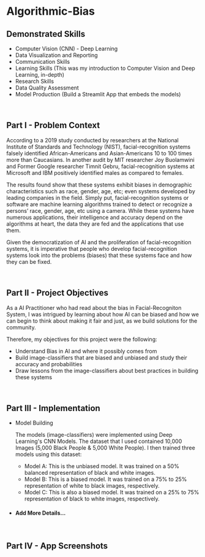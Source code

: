 # Algorithmic-Bias

## Demonstrated Skills
- Computer Vision (CNN) - Deep Learning
- Data Visualization and Reporting
- Communication Skills
- Learning Skills (This was my introduction to Computer Vision and Deep Learning, in-depth)
- Research Skills
- Data Quality Assessment
- Model Production (Build a Streamlit App that embeds the models)

&nbsp;
## Part I - Problem Context

According to a 2019 study conducted by researchers at the National Institute of Standards and Technology (NIST), facial-recognition systems falsely identified African-Americans and Asian-Americans 10 to 100 times more than Caucasians. In another audit by MIT researcher Joy Buolamwini and Former Google researcher Timnit Gebru, facial-recognition systems at Microsoft and IBM positively identified males as compared to females.

The results found show that these systems exhibit biases in demographic characteristics such as race, gender, age, etc; even systems developed by leading companies in the field. Simply put, facial-recognition systems or software are machine learning algorithms trained to detect or recognize a persons’ race, gender, age, etc using a camera. While these systems have numerous applications, their intelligence and accuracy depend on the algorithms at heart, the data they are fed and the applications that use them.

Given the democratization of AI and the proliferation of facial-recognition systems, it is imperative that people who develop facial-recognition systems look into the problems (biases) that these systems face and how they can be fixed.

&nbsp;
## Part II - Project Objectives

As a AI Practitioner who had read about the bias in Facial-Recogniton System, I was intrigued by learning about how AI can be biased and how we can begin to think about making it fair and just, as we build solutions for the community.

Therefore, my objectives for this project were the following:

  - Understand Bias in AI and where it possibly comes from
  - Build image-classifiers that are biased and unbiased and study their accuracy and probabilities
  - Draw lessons from the image-classifiers about best practices in building these systems

&nbsp;
## Part III - Implementation

- Model Building
  
  The models (image-classifiers) were implemented using Deep Learning's CNN Models. The dataset that I used contained 10,000 Images (5,000 Black People & 5,000 White People). I then trained three models using this dataset:
  - Model A: This is the unbiased model. It was trained on a 50% balanced representation of black and white images.
  - Model B: This is a biased model. It was trained on a 75% to 25% representation of white to black images, respectively.
  - Model C: This is also a biased model. It was trained on a 25% to 75% representation of black to white images, respectively. 
  
- #### Add More Details...

&nbsp;
## Part IV - App Screenshots
  
